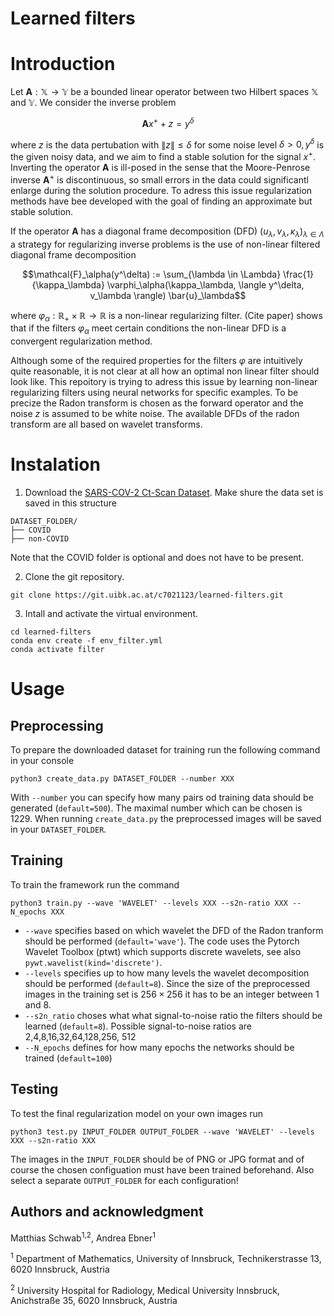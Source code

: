 # Learned filters


# Introduction

Let $`\mathbf{A}: \mathbb{X} \rightarrow \mathbb{Y}`$  be a bounded linear operator between two Hilbert spaces $`\mathbb{X}`$ and $`\mathbb{Y}`$. We consider the inverse problem
```math
\mathbf{A} x^+ + z =y^{\delta}
```
where $`z`$ is the data pertubation with $` \|z\| \leq \delta`$ for some noise level  $`\delta >0, y^{\delta}`$ is the given noisy data, and we aim to find a stable solution for the signal $`x^+`$. Inverting the operator $`\mathbf{A}`$ is ill-posed in the sense that the Moore-Penrose inverse  $`\mathbf{A}^+`$ is discontinuous, so small errors in the data could significantl enlarge during the solution procedure. To adress this issue regularization methods have bee developed with the goal of finding an approximate but stable solution. 

If the operator  $`\mathbf{A}`$ has a diagonal frame decomposition (DFD) $`(u_\lambda, v_\lambda, \kappa_\lambda)_{\lambda \in \Lambda}`$ a strategy for regularizing inverse problems is the use of non-linear filtered diagonal frame decomposition
```math
\mathcal{F}_\alpha(y^\delta) := \sum_{\lambda \in \Lambda} \frac{1}{\kappa_\lambda} \varphi_\alpha(\kappa_\lambda, \langle y^\delta,  v_\lambda \rangle) \bar{u}_\lambda
```
where $`\varphi_\alpha: \mathbb{R}_+ \times \mathbb{R} \rightarrow \mathbb{R}`$ is a non-linear regularizing filter. (Cite paper) shows that if the filters $`\varphi_\alpha`$ meet certain conditions the non-linear DFD is a convergent regularization method. 

Although some of the required properties for the filters $`\varphi`$ are intuitively quite reasonable, it is not clear at all how an optimal non linear filter should look like. This repoitory is trying to adress this issue by learning non-linear regularizing filters using neural networks for specific examples. To be precize the Radon transform is chosen as the forward operator and the noise $`z`$ is assumed to be white noise. The available DFDs of the radon transform are all based on wavelet transforms. 




# Instalation

1. Download the [SARS-COV-2 Ct-Scan Dataset](https://www.kaggle.com/datasets/plameneduardo/sarscov2-ctscan-dataset). Make shure the data set is saved in this structure
``` 
DATASET_FOLDER/
├── COVID 
├── non-COVID
```
Note that the COVID folder is optional and does not have to be present.

2. Clone the git repository. 
```
git clone https://git.uibk.ac.at/c7021123/learned-filters.git
``` 

3. Intall and activate the virtual environment.
```
cd learned-filters
conda env create -f env_filter.yml
conda activate filter
``` 

# Usage

## Preprocessing

To prepare the downloaded dataset for training run the following command in your console
```
python3 create_data.py DATASET_FOLDER --number XXX
``` 
With `--number` you can specify how many pairs od training data should be generated (`default=500`). The maximal number which can be chosen is 1229. 
When running `create_data.py` the preprocessed images will be saved in your `DATASET_FOLDER`. 

## Training

To train the framework run the command
```
python3 train.py --wave 'WAVELET' --levels XXX --s2n-ratio XXX --N_epochs XXX
``` 
- `--wave` specifies based on which wavelet the DFD of the Radon tranform should be performed (`default='wave'`). The code uses the Pytorch Wavelet Toolbox (ptwt) which supports discrete wavelets, see also `pywt.wavelist(kind='discrete')`. 
- `--levels` specifies up to how many levels the wavelet decomposition should be performed (`default=8`). Since the size of the preprocessed images in the training set is $`256 \times 256`$ it has to be an integer between 1 and 8. 
- `--s2n_ratio` choses what what signal-to-noise ratio the filters should be learned (`default=8`). Possible signal-to-noise ratios are 2,4,8,16,32,64,128,256, 512 
- `--N_epochs` defines for how many epochs the networks should be trained (`default=100`)

## Testing

To test the final regularization model on your own images run
```
python3 test.py INPUT_FOLDER OUTPUT_FOLDER --wave 'WAVELET' --levels XXX --s2n-ratio XXX 

``` 
The images in the `INPUT_FOLDER` should be of PNG or JPG format and of course the chosen configuation must have been trained beforehand. Also select a separate `OUTPUT_FOLDER` for each configuration!


## Authors and acknowledgment
Matthias Schwab<sup>1,2</sup>, Andrea Ebner<sup>1</sup>

<sup>1</sup> Department of Mathematics, University of Innsbruck, Technikerstrasse 13, 6020 Innsbruck, Austria

<sup>2</sup> University Hospital for Radiology, Medical University Innsbruck, Anichstraße 35, 6020 Innsbruck, Austria



